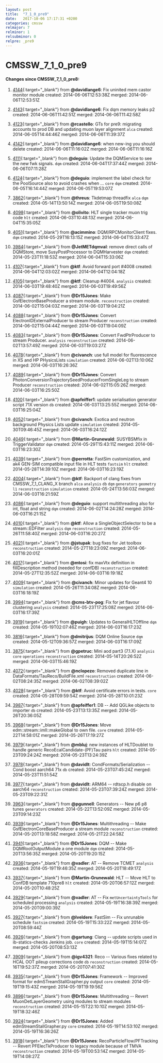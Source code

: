 ```yaml
---
layout: post
title:  "7_1_0_pre9"
date:   2017-10-06 17:17:31 +0200
categories: cmssw
relmajor: 7
relminor: 1
relsubminor: 0
relpre: _pre9
---
```


# CMSSW_7_1_0_pre9
#### Changes since CMSSW_7_1_0_pre8:

1. [4144](http://github.com/cms-sw/cmssw/pull/4144){:target="_blank"}  from **@davidlange6**: Fix uninited mem castor monitor module created: 2014-06-06T12:53:38Z merged: 2014-06-06T12:53:51Z

1. [4143](http://github.com/cms-sw/cmssw/pull/4143){:target="_blank"}  from **@davidlange6**: Fix dqm memory leaks p2 created: 2014-06-06T11:42:51Z merged: 2014-06-06T11:42:58Z

1. [4123](http://github.com/cms-sw/cmssw/pull/4123){:target="_blank"}  from **@rcastello**: GTs for pre9: migrating accounts to prod DB and updating muon layer alignment `alca`  created: 2014-06-05T14:44:46Z merged: 2014-06-06T11:39:37Z

1. [4142](http://github.com/cms-sw/cmssw/pull/4142){:target="_blank"}  from **@davidlange6**: when new-ing you should delete created: 2014-06-06T11:16:02Z merged: 2014-06-06T11:16:16Z

1. [4111](http://github.com/cms-sw/cmssw/pull/4111){:target="_blank"}  from **@deguio**: Update the DQMService to see the new fwk signals. `dqm`  created: 2014-06-04T17:37:44Z merged: 2014-06-06T07:11:28Z

1. [4124](http://github.com/cms-sw/cmssw/pull/4124){:target="_blank"}  from **@deguio**: implement the label check for the PoolSource also to avoid crashes when ... `core`  `dqm`  created: 2014-06-05T16:14:44Z merged: 2014-06-05T19:53:07Z

1. [3862](http://github.com/cms-sw/cmssw/pull/3862){:target="_blank"}  from **@threus**: Tkdetmap threadfix `alca`  `dqm`  created: 2014-05-14T13:50:14Z merged: 2014-06-05T19:50:08Z

1. [4098](http://github.com/cms-sw/cmssw/pull/4098){:target="_blank"}  from **@olivito**: HLT single tracker muon trig code `hlt`  created: 2014-06-03T10:48:13Z merged: 2014-06-04T15:35:05Z

1. [4051](http://github.com/cms-sw/cmssw/pull/4051){:target="_blank"}  from **@acimmino**: DQM/RPCMonitorClient fixes. `dqm`  created: 2014-05-29T16:13:15Z merged: 2014-06-04T15:33:47Z

1. [3984](http://github.com/cms-sw/cmssw/pull/3984){:target="_blank"}  from **@JetMETdqmval**: remove direct calls of DQMStore, move SusyPostProcessor to DQMHarvester `dqm`  created: 2014-05-23T11:18:53Z merged: 2014-06-04T15:33:06Z

1. [4107](http://github.com/cms-sw/cmssw/pull/4107){:target="_blank"}  from **@ktf**: Avoid forward port #4008 created: 2014-06-04T12:03:02Z merged: 2014-06-04T12:04:18Z

1. [4105](http://github.com/cms-sw/cmssw/pull/4105){:target="_blank"}  from **@ktf**: Cleanup #4004. `analysis`  created: 2014-06-03T19:48:40Z merged: 2014-06-03T19:49:56Z

1. [4087](http://github.com/cms-sw/cmssw/pull/4087){:target="_blank"}  from **@Dr15Jones**: Make GsfElectronBaseProducer a stream module. `reconstruction`  created: 2014-06-02T15:04:03Z merged: 2014-06-03T19:04:21Z

1. [4088](http://github.com/cms-sw/cmssw/pull/4088){:target="_blank"}  from **@Dr15Jones**: Convert ElectronIDExternalProducer to stream Producer `reconstruction`  created: 2014-06-02T15:04:44Z merged: 2014-06-03T19:04:09Z

1. [4083](http://github.com/cms-sw/cmssw/pull/4083){:target="_blank"}  from **@Dr15Jones**: Convert FwdPtrProducer to stream Producer. `analysis`  `reconstruction`  created: 2014-06-02T13:57:49Z merged: 2014-06-03T19:03:27Z

1. [4078](http://github.com/cms-sw/cmssw/pull/4078){:target="_blank"}  from **@civanch**: use full model for fluorescence in XS and HP PHysicsLists `simulation`  created: 2014-06-02T13:10:06Z merged: 2014-06-03T16:26:36Z

1. [4089](http://github.com/cms-sw/cmssw/pull/4089){:target="_blank"}  from **@Dr15Jones**: Convert PhotonConversionTrajectorySeedProducerFromSingleLeg to stream Producer `reconstruction`  created: 2014-06-02T15:05:26Z merged: 2014-06-03T16:25:50Z

1. [4100](http://github.com/cms-sw/cmssw/pull/4100){:target="_blank"}  from **@apfeiffer1**: update serialisation generator script 71X version `db`  created: 2014-06-03T13:25:55Z merged: 2014-06-03T16:25:04Z

1. [4052](http://github.com/cms-sw/cmssw/pull/4052){:target="_blank"}  from **@civanch**: Exotica and neutron background Physics Lists update `simulation`  created: 2014-05-30T09:46:45Z merged: 2014-06-03T16:24:12Z

1. [4049](http://github.com/cms-sw/cmssw/pull/4049){:target="_blank"}  from **@Martin-Grunewald**: SUSYBSMfix in TriggerValidator `dqm`  created: 2014-05-29T15:43:11Z merged: 2014-06-03T16:23:30Z

1. [4039](http://github.com/cms-sw/cmssw/pull/4039){:target="_blank"}  from **@perrotta**: FastSim customization, and ak4 GEN-SIM compatible input file in HLT tests `fastsim`  `hlt`  created: 2014-05-28T14:39:10Z merged: 2014-06-03T16:23:19Z

1. [4004](http://github.com/cms-sw/cmssw/pull/4004){:target="_blank"}  from **@ktf**: Backport of clang fixes from CMSSW_7_1_CLANG_X branch `alca`  `analysis`  `db`  `dqm`  `generators`  `geometry`  `l1`  `reconstruction`  `simulation`  created: 2014-05-24T13:56:03Z merged: 2014-06-03T16:21:59Z

1. [4086](http://github.com/cms-sw/cmssw/pull/4086){:target="_blank"}  from **@deguio**: support multithreading also for int, float and string `dqm`  created: 2014-06-02T14:24:28Z merged: 2014-06-03T16:21:15Z

1. [4010](http://github.com/cms-sw/cmssw/pull/4010){:target="_blank"}  from **@ktf**: Allow a SingleObjectSelector to be a stream::EDFilter `analysis`  `dqm`  `reconstruction`  created: 2014-05-26T11:58:40Z merged: 2014-06-03T16:20:27Z

1. [4021](http://github.com/cms-sw/cmssw/pull/4021){:target="_blank"}  from **@jstupak**: bug fixes for Jet toolbox `reconstruction`  created: 2014-05-27T18:23:09Z merged: 2014-06-03T16:20:01Z

1. [4017](http://github.com/cms-sw/cmssw/pull/4017){:target="_blank"}  from **@mtosi**: fix maxVtx definition in fillDescription method (needed for confDB) `reconstruction`  created: 2014-05-27T12:35:52Z merged: 2014-06-03T16:19:18Z

1. [4009](http://github.com/cms-sw/cmssw/pull/4009){:target="_blank"}  from **@civanch**: Minor updates for Geant4 10 `simulation`  created: 2014-05-26T11:34:08Z merged: 2014-06-03T16:18:19Z

1. [3994](http://github.com/cms-sw/cmssw/pull/3994){:target="_blank"}  from **@cms-btv-pog**: Fix for  jet flavour clustering `analysis`  created: 2014-05-23T17:25:08Z merged: 2014-06-03T16:17:39Z

1. [3919](http://github.com/cms-sw/cmssw/pull/3919){:target="_blank"}  from **@puigh**: Updates to GeneralHLTOffline `dqm`  created: 2014-05-19T02:07:46Z merged: 2014-06-03T16:17:23Z

1. [3816](http://github.com/cms-sw/cmssw/pull/3816){:target="_blank"}  from **@dmitrijus**: DQM Online Source `dqm`  created: 2014-05-12T09:36:57Z merged: 2014-06-03T16:17:09Z

1. [3875](http://github.com/cms-sw/cmssw/pull/3875){:target="_blank"}  from **@gpetruc**: Mini aod part3 (7.1.X) `analysis`  `core`  `operations`  `reconstruction`  created: 2014-05-14T20:26:52Z merged: 2014-06-03T15:46:19Z

1. [4072](http://github.com/cms-sw/cmssw/pull/4072){:target="_blank"}  from **@nclopezo**: Removed duplicate line in DataFormats/TauReco/BuildFile.xml `reconstruction`  created: 2014-06-02T08:24:35Z merged: 2014-06-02T08:39:02Z

1. [4028](http://github.com/cms-sw/cmssw/pull/4028){:target="_blank"}  from **@ktf**: Avoid certificate errors in tests. `core`  created: 2014-05-28T09:59:54Z merged: 2014-05-28T10:01:23Z

1. [3987](http://github.com/cms-sw/cmssw/pull/3987){:target="_blank"}  from **@apfeiffer1**: DB -- Add QGLike objects to importer `db`  created: 2014-05-23T13:13:35Z merged: 2014-05-26T20:36:05Z

1. [3968](http://github.com/cms-sw/cmssw/pull/3968){:target="_blank"}  from **@Dr15Jones**: Move edm::stream::imll::makeGlobal to own file. `core`  created: 2014-05-22T14:58:01Z merged: 2014-05-26T17:19:27Z

1. [3979](http://github.com/cms-sw/cmssw/pull/3979){:target="_blank"}  from **@mbluj**: new instances of HLTDoublet to handle generic RecoEcalCandidate-(PF)Tau pairs `hlt`  created: 2014-05-23T09:24:24Z merged: 2014-05-23T13:24:39Z

1. [3978](http://github.com/cms-sw/cmssw/pull/3978){:target="_blank"}  from **@davidlt**: CondFormats/Serialization -- Cond boost aarch64 71x `db`  created: 2014-05-23T07:45:24Z merged: 2014-05-23T11:51:54Z

1. [3977](http://github.com/cms-sw/cmssw/pull/3977){:target="_blank"}  from **@davidlt**: ARM64 -- rdtscp.h disable on aarch64 `reconstruction`  created: 2014-05-23T07:39:24Z merged: 2014-05-23T09:22:31Z

1. [3963](http://github.com/cms-sw/cmssw/pull/3963){:target="_blank"}  from **@pgunnell**: Generators -- New p6 p8 tunes `generators`  created: 2014-05-22T13:52:09Z merged: 2014-05-23T09:14:23Z

1. [3939](http://github.com/cms-sw/cmssw/pull/3939){:target="_blank"}  from **@Dr15Jones**: Multithreading -- Make GsfElectronCoreBaseProducer a stream module `reconstruction`  created: 2014-05-20T13:18:58Z merged: 2014-05-21T22:24:58Z

1. [3941](http://github.com/cms-sw/cmssw/pull/3941){:target="_blank"}  from **@Dr15Jones**: DQM -- Make DQMRootOutputModule a one module `dqm`  created: 2014-05-20T13:56:35Z merged: 2014-05-20T19:20:15Z

1. [3936](http://github.com/cms-sw/cmssw/pull/3936){:target="_blank"}  from **@vadler**: AT -- Remove TCMET `analysis`  created: 2014-05-19T19:46:35Z merged: 2014-05-20T18:49:17Z

1. [3937](http://github.com/cms-sw/cmssw/pull/3937){:target="_blank"}  from **@Martin-Grunewald**: HLT -- Move HLT to ConfDB template 710pre8 `hlt`  created: 2014-05-20T06:57:12Z merged: 2014-05-20T10:48:25Z

1. [3929](http://github.com/cms-sw/cmssw/pull/3929){:target="_blank"}  from **@vadler**: AT -- Fix `metUncertaintyTools` for scheduled processing `analysis`  created: 2014-05-19T16:38:39Z merged: 2014-05-20T09:00:39Z

1. [3927](http://github.com/cms-sw/cmssw/pull/3927){:target="_blank"}  from **@lveldere**: FastSim -- Fix unrunable schedule `fastsim`  created: 2014-05-19T15:33:22Z merged: 2014-05-20T08:59:44Z

1. [3926](http://github.com/cms-sw/cmssw/pull/3926){:target="_blank"}  from **@gartung**: Clang -- update scripts used in ib-statics-checks Jenkins job. `core`  created: 2014-05-19T15:14:07Z merged: 2014-05-20T08:53:13Z

1. [3909](http://github.com/cms-sw/cmssw/pull/3909){:target="_blank"}  from **@igv4321**: Reco -- Various fixes related to HCAL OOT pileup corrections code `db`  `reconstruction`  created: 2014-05-16T19:52:37Z merged: 2014-05-20T07:41:30Z

1. [3935](http://github.com/cms-sw/cmssw/pull/3935){:target="_blank"}  from **@Dr15Jones**: Framework -- Improved format for edmSTreamStallGrapher.py output `core`  created: 2014-05-19T19:15:43Z merged: 2014-05-19T19:19:56Z

1. [3896](http://github.com/cms-sw/cmssw/pull/3896){:target="_blank"}  from **@Dr15Jones**: Multithreading -- Revert MuonDetLayerGeometry using modules to stream modules `reconstruction`  created: 2014-05-15T22:10:10Z merged: 2014-05-19T18:32:46Z

1. [3924](http://github.com/cms-sw/cmssw/pull/3924){:target="_blank"}  from **@Dr15Jones**: Added edmStreamStallGrapher.py `core`  created: 2014-05-19T14:53:10Z merged: 2014-05-19T16:36:26Z

1. [3918](http://github.com/cms-sw/cmssw/pull/3918){:target="_blank"}  from **@Dr15Jones**: RecoParticleFlow/PFTracking -- Revert PFElecTkProducer to legacy module because of TMVA `reconstruction`  created: 2014-05-19T00:53:14Z merged: 2014-05-19T14:08:27Z
